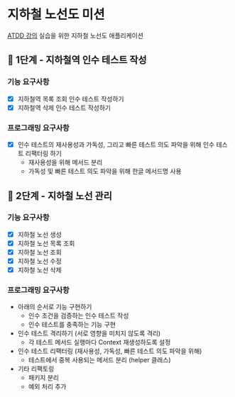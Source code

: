# 지하철 노선도 미션

[ATDD 강의](https://edu.nextstep.camp/c/R89PYi5H) 실습을 위한 지하철 노선도 애플리케이션

## 🚀 1단계 - 지하철역 인수 테스트 작성

### 기능 요구사항

- [x] 지하철역 목록 조회 인수 테스트 작성하기
- [x] 지하철역 삭제 인수 테스트 작성하기

### 프로그래밍 요구사항

- [x] 인수 테스트의 재사용성과 가독성, 그리고 빠른 테스트 의도 파악을 위해 인수 테스트 리팩터링 하기
    - 재사용성을 위해 메서드 분리
    - 가독성 및 빠른 테스트 의도 파악을 위해 한글 메서드명 사용

## 🚀 2단계 - 지하철 노선 관리

### 기능 요구사항

- [x] 지하철 노선 생성
- [x] 지하철 노선 목록 조회
- [x] 지하철 노선 조회
- [x] 지하철 노선 수정
- [x] 지하철 노선 삭제

### 프로그래밍 요구사항

- 아래의 순서로 기능 구현하기
  - 인수 조건을 검증하는 인수 테스트 작성
  - 인수 테스트를 충족하는 기능 구현
- 인수 테스트 격리하기 (서로 영향을 미치지 않도록 격리)
  - 각 테스트 메서드 실행마다 Context 재생성하도록 설정
- 인수 테스트 리팩터링 (재사용성, 가독성, 빠른 테스트 의도 파악을 위해)
  - 테스트에서 중복 사용되는 메서드 분리 (helper 클래스)
- 기타 리팩토링
  - 패키지 분리
  - 예외 처리 추가